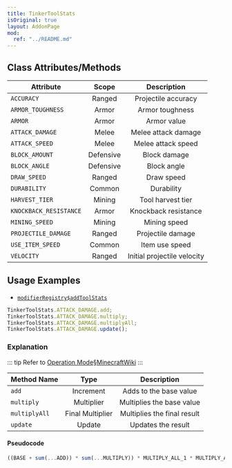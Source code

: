 ```yaml
---
title: TinkerToolStats
isOriginal: true
layout: AddonPage
mod:
  ref: "../README.md"
---
```


## Class Attributes/Methods

| Attribute              |          Scope          |         Description         |
| ---------------------- | :---------------------: | :-------------------------: |
| `ACCURACY`             |    <Ranged /> Ranged    |     Projectile accuracy     |
| `ARMOR_TOUGHNESS`      |     <Armor /> Armor     |       Armor toughness       |
| `ARMOR`                |     <Armor /> Armor     |         Armor value         |
| `ATTACK_DAMAGE`        |     <Melee /> Melee     |     Melee attack damage     |
| `ATTACK_SPEED`         |     <Melee /> Melee     |     Melee attack speed      |
| `BLOCK_AMOUNT`         | <Defensive /> Defensive |        Block damage         |
| `BLOCK_ANGLE`          | <Defensive /> Defensive |         Block angle         |
| `DRAW_SPEED`           |    <Ranged /> Ranged    |         Draw speed          |
| `DURABILITY`           |    <Common /> Common    |         Durability          |
| `HARVEST_TIER`         |    <Mining /> Mining    |      Tool harvest tier      |
| `KNOCKBACK_RESISTANCE` |     <Armor /> Armor     |    Knockback resistance     |
| `MINING_SPEED`         |    <Mining /> Mining    |        Mining speed         |
| `PROJECTILE_DAMAGE`    |    <Ranged /> Ranged    |      Projectile damage      |
| `USE_ITEM_SPEED`       |    <Common /> Common    |       Item use speed        |
| `VELOCITY`             |    <Ranged /> Ranged    | Initial projectile velocity |

## Usage Examples

- [`modifierRegistry$addToolStats`](../TConJSEvents/modifierRegistry.html#addtoolstats)

```js
TinkerToolStats.ATTACK_DAMAGE.add;
TinkerToolStats.ATTACK_DAMAGE.multiply;
TinkerToolStats.ATTACK_DAMAGE.multiplyAll;
TinkerToolStats.ATTACK_DAMAGE.update();
```

### Explanation

::: tip
Refer to [Operation Mode§MinecraftWiki](https://minecraft.fandom.com/wiki/Attribute#Operation_modes)
:::

| Method Name   |       Type       |         Description         |
| ------------- | :--------------: | :-------------------------: |
| `add`         |    Increment     |   Adds to the base value    |
| `multiply`    |    Multiplier    |  Multiplies the base value  |
| `multiplyAll` | Final Multiplier | Multiplies the final result |
| `update`      |      Update      |     Updates the result      |

#### Pseudocode

```js
((BASE + sum(...ADD)) * sum(...MULTIPLY)) * MULTIPLY_ALL_1 * MULTIPLY_ALL_2 * ...
```

<script setup>
import Armor from "@private-components/tconstruct_js/applicable/Armor.vue";
import Common from "@private-components/tconstruct_js/applicable/Common.vue";
import Defensive from "@private-components/tconstruct_js/applicable/Defensive.vue";
import Melee from "@private-components/tconstruct_js/applicable/Melee.vue";
import Mining from "@private-components/tconstruct_js/applicable/Mining.vue";
import Ranged from "@private-components/tconstruct_js/applicable/Ranged.vue";
</script>

